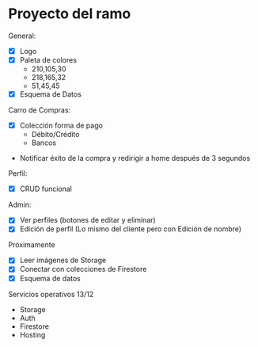 # Proyecto del ramo

General:
- [x] Logo
- [x] Paleta de colores
  - 210,105,30
  - 218,165,32
  - 51,45,45
- [x] Esquema de Datos

Carro de Compras:
- [x] Colección forma de pago
  - Débito/Crédito
  - Bancos
- Notificar éxito de la compra y redirigir a home después de 3 segundos

Perfil:
- [x] CRUD funcional

Admin:
- [x] Ver perfiles (botones de editar y eliminar)
- [x] Edición de perfil (Lo mismo del cliente pero con Edición de nombre)

Próximamente
- [x] Leer imágenes de Storage
- [x] Conectar con colecciones de Firestore
- [x] Esquema de datos

Servicios operativos 13/12
- Storage
- Auth
- Firestore
- Hosting
